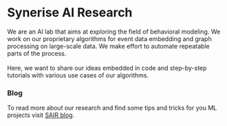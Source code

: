 # Synerise AI Research

We are an AI lab that aims at exploring the field of behavioral modeling. We work on our proprietary algorithms for 
event data embedding and graph processing on large-scale data. We make effort to automate repeatable parts of the 
process.\
\
Here, we want to share our ideas embedded in code and step-by-step tutorials with various use cases 
of our algorithms.

### Blog

To read more about our research and find some tips and tricks for you ML projects 
visit [SAIR blog](https://sair.synerise.com/).